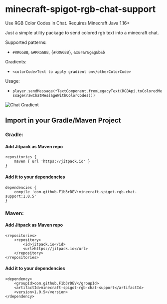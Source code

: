 # minecraft-spigot-rgb-chat-support
Use RGB Color Codes in Chat. Requires Minecraft Java 1.16+

Just a simple utility package to send colored rgb text into a minecraft chat.

Supported patterns:
-  `#RRGGBB`, `&#RRGGBB`, `{#RRGGBB}`,  `&x&r&r&g&g&b&b`

Gradients:
- `<colorCode>Text to apply gradient on</otherColorCode>`


Usage:
- `player.sendMessage(*TextComponent.fromLegacyText(RGBApi.toColoredMessage(rawChatMessageWithColorCodes)))`


![Chat Gradient](https://i.imgur.com/ASTODE7.png)

## Import in your Gradle/Maven Project

### Gradle:

#### Add Jitpack as Maven repo
```
repositories {
	maven { url 'https://jitpack.io' }
}
```

#### Add it to your dependencies
```
dependencies {
    compile 'com.github.F1b3rDEV:minecraft-spigot-rgb-chat-support:1.0.5'
}
```

### Maven:

#### Add Jitpack as Maven repo
```
<repositories>
	<repository>
		<id>jitpack.io</id>
		<url>https://jitpack.io</url>
	</repository>
</repositories>
```

#### Add it to your dependencies
```
<dependency>
	<groupId>com.github.F1b3rDEV</groupId>
	<artifactId>minecraft-spigot-rgb-chat-support</artifactId>
	<version>1.0.5</version>
</dependency>
```

